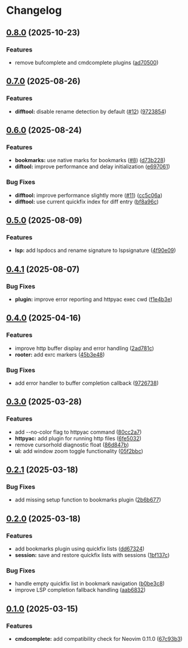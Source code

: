 # Changelog

## [0.8.0](https://github.com/deathbeam/myplugins.nvim/compare/v0.7.0...v0.8.0) (2025-10-23)


### Features

* remove bufcomplete and cmdcomplete plugins ([ad70500](https://github.com/deathbeam/myplugins.nvim/commit/ad705005a31a39b97bf329a2f25a0453a59123f7))

## [0.7.0](https://github.com/deathbeam/myplugins.nvim/compare/v0.6.0...v0.7.0) (2025-08-26)


### Features

* **difftool:** disable rename detection by default ([#12](https://github.com/deathbeam/myplugins.nvim/issues/12)) ([9723854](https://github.com/deathbeam/myplugins.nvim/commit/9723854e57b39c7ca8fd9420d643dd2561380739))

## [0.6.0](https://github.com/deathbeam/myplugins.nvim/compare/v0.5.0...v0.6.0) (2025-08-24)


### Features

* **bookmarks:** use native marks for bookmarks ([#8](https://github.com/deathbeam/myplugins.nvim/issues/8)) ([d73b228](https://github.com/deathbeam/myplugins.nvim/commit/d73b228ddc7fa4b6db709070773f2ea48d98bf0d))
* **diftool:** improve performance and delay initialization ([e697061](https://github.com/deathbeam/myplugins.nvim/commit/e697061afd639880bcaeb68f3048ef522798ad93))


### Bug Fixes

* **difftool:** improve performance slightly more ([#11](https://github.com/deathbeam/myplugins.nvim/issues/11)) ([cc5c06a](https://github.com/deathbeam/myplugins.nvim/commit/cc5c06aabe90f3f02d3b21db783515421b253e49))
* **difftool:** use current quickfix index for diff entry ([bf8a96c](https://github.com/deathbeam/myplugins.nvim/commit/bf8a96c92c9744f7635e60c3ff7e001157fc4f75))

## [0.5.0](https://github.com/deathbeam/myplugins.nvim/compare/v0.4.1...v0.5.0) (2025-08-09)


### Features

* **lsp:** add lspdocs and rename signature to lspsignature ([4f90e09](https://github.com/deathbeam/myplugins.nvim/commit/4f90e09207e1118dac33c1e1dd8062c2f056c0a3))

## [0.4.1](https://github.com/deathbeam/myplugins.nvim/compare/v0.4.0...v0.4.1) (2025-08-07)


### Bug Fixes

* **plugin:** improve error reporting and httpyac exec cwd ([f1e4b3e](https://github.com/deathbeam/myplugins.nvim/commit/f1e4b3e3ac1a00cc8bc56753874d0ae5cbdf5462))

## [0.4.0](https://github.com/deathbeam/myplugins.nvim/compare/v0.3.0...v0.4.0) (2025-04-16)


### Features

* improve http buffer display and error handling ([2ad781c](https://github.com/deathbeam/myplugins.nvim/commit/2ad781c63bf220eecaf901a6a3a5614c4f52b35c))
* **rooter:** add exrc markers ([45b3e48](https://github.com/deathbeam/myplugins.nvim/commit/45b3e48bbddc51d5c12818347b3c5082429d70c0))


### Bug Fixes

* add error handler to buffer completion callback ([9726738](https://github.com/deathbeam/myplugins.nvim/commit/9726738c89dcf303d3dd6e692a194069ceca5ad7))

## [0.3.0](https://github.com/deathbeam/myplugins.nvim/compare/v0.2.1...v0.3.0) (2025-03-28)


### Features

* add --no-color flag to httpyac command ([80cc2a7](https://github.com/deathbeam/myplugins.nvim/commit/80cc2a7fc5c452b673a948b12b07229dc8b26b7e))
* **httpyac:** add plugin for running http files ([6fe5032](https://github.com/deathbeam/myplugins.nvim/commit/6fe50329ee3d2bd1dce0efd151d5002fea81258e))
* remove cursorhold diagnostic float ([86d847b](https://github.com/deathbeam/myplugins.nvim/commit/86d847bcc820536781ed1288d2b4f5a179411dae))
* **ui:** add window zoom toggle functionality ([05f2bbc](https://github.com/deathbeam/myplugins.nvim/commit/05f2bbc2d3377b05eccea03f5826814c53ab8b27))

## [0.2.1](https://github.com/deathbeam/myplugins.nvim/compare/v0.2.0...v0.2.1) (2025-03-18)


### Bug Fixes

* add missing setup function to bookmarks plugin ([2b6b677](https://github.com/deathbeam/myplugins.nvim/commit/2b6b6772c04a6ad085a496eb84ab309e17285361))

## [0.2.0](https://github.com/deathbeam/myplugins.nvim/compare/v0.1.0...v0.2.0) (2025-03-18)


### Features

* add bookmarks plugin using quickfix lists ([dd67324](https://github.com/deathbeam/myplugins.nvim/commit/dd67324f9b6037de0a379198e209a21ccf6361b7))
* **session:** save and restore quickfix lists with sessions ([1bf137c](https://github.com/deathbeam/myplugins.nvim/commit/1bf137ccdff8ae43e70b1548a736a3e6e85be9cc))


### Bug Fixes

* handle empty quickfix list in bookmark navigation ([b0be3c8](https://github.com/deathbeam/myplugins.nvim/commit/b0be3c89f779725341a52a768c4b316e208314dd))
* improve LSP completion fallback handling ([aab6832](https://github.com/deathbeam/myplugins.nvim/commit/aab6832050afb461753bfb82c06b2d6d34f08c74))

## [0.1.0](https://github.com/deathbeam/myplugins.nvim/compare/v0.0.1...v0.1.0) (2025-03-15)


### Features

* **cmdcomplete:** add compatibility check for Neovim 0.11.0 ([67c93b3](https://github.com/deathbeam/myplugins.nvim/commit/67c93b328e1590225aa822cc4c65bd3fe468faaa))
